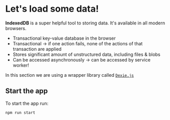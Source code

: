# Let's load some data!

**IndexedDB** is a super helpful tool to storing data. It's available in all modern browsers.

- Transactional key-value database in the browser
- Transactional -> if one action fails, none of the actions of that transaction are applied
- Stores significant amount of unstructured data, including files & blobs
- Can be accessed asynchronously -> can be accessed by service worker!

In this section we are using a wrapper library called [`Dexie.js`](https://dexie.org/)

## Start the app
To start the app run:
```
npm run start
```